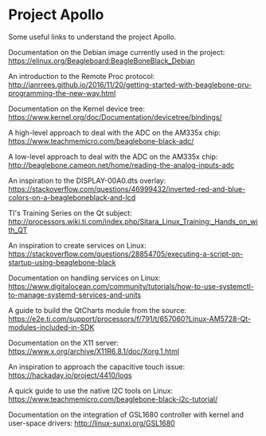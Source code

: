 # Project Apollo

Some useful links to understand the project Apollo.

Documentation on the Debian image currently used in the project:
https://elinux.org/Beagleboard:BeagleBoneBlack_Debian

An introduction to the Remote Proc protocol:
http://ianrrees.github.io/2016/11/20/getting-started-with-beaglebone-pru-programming-the-new-way.html

Documentation on the Kernel device tree:
https://www.kernel.org/doc/Documentation/devicetree/bindings/

A high-level approach to deal with the ADC on the AM335x chip:
https://www.teachmemicro.com/beaglebone-black-adc/

A low-level approach to deal with the ADC on the AM335x chip:
http://beaglebone.cameon.net/home/reading-the-analog-inputs-adc

An inspiration to the DISPLAY-00A0.dts overlay:
https://stackoverflow.com/questions/46999432/inverted-red-and-blue-colors-on-a-beagleboneblack-and-lcd

TI's Training Series on the Qt subject:
http://processors.wiki.ti.com/index.php/Sitara_Linux_Training:_Hands_on_with_QT

An inspiration to create services on Linux:
https://stackoverflow.com/questions/28854705/executing-a-script-on-startup-using-beaglebone-black

Documentation on handling services on Linux:
https://www.digitalocean.com/community/tutorials/how-to-use-systemctl-to-manage-systemd-services-and-units

A guide to build the QtCharts module from the source:
https://e2e.ti.com/support/processors/f/791/t/657060?Linux-AM5728-Qt-modules-included-in-SDK

Documentation on the X11 server:
https://www.x.org/archive/X11R6.8.1/doc/Xorg.1.html

An inspiration to approach the capacitive touch issue:
https://hackaday.io/project/4410/logs

A quick guide to use the native I2C tools on Linux:
https://www.teachmemicro.com/beaglebone-black-i2c-tutorial/

Documentation on the integration of GSL1680 controller with kernel and user-space drivers:
http://linux-sunxi.org/GSL1680


